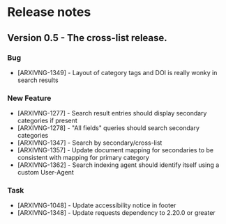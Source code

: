 # Release notes

## Version 0.5 - The cross-list release.

### Bug
- [ARXIVNG-1349] - Layout of category tags and DOI is really wonky in search results


### New Feature
- [ARXIVNG-1277] - Search result entries should display secondary categories if present
- [ARXIVNG-1278] - "All fields" queries should search secondary categories
- [ARXIVNG-1347] - Search by secondary/cross-list
- [ARXIVNG-1357] - Update document mapping for secondaries to be consistent with mapping for primary category
- [ARXIVNG-1362] - Search indexing agent should identify itself using a custom User-Agent

### Task
- [ARXIVNG-1048] - Update accessibility notice in footer
- [ARXIVNG-1348] - Update requests dependency to 2.20.0 or greater

